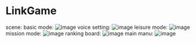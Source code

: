 # LinkGame
scene:
basic mode:
![image](https://user-images.githubusercontent.com/36945794/215564993-26de0d4c-4324-44f2-8826-ac7ec6d6c488.png)
voice setting:
![image](https://user-images.githubusercontent.com/36945794/215565040-f42c600a-ae72-43e4-9607-563f04e55663.png)
leisure mode:
![image](https://user-images.githubusercontent.com/36945794/215565102-d17ecfbc-3948-41c1-98e2-be6f98bd18f9.png)
mission mode:
![image](https://user-images.githubusercontent.com/36945794/215565153-07c05670-df6e-446f-be20-ac63f19757ea.png)
ranking board:
![image](https://user-images.githubusercontent.com/36945794/215565178-eb473683-2674-47b1-a022-d1f73c30dac2.png)
main manu:
![image](https://user-images.githubusercontent.com/36945794/215565211-1dd95b75-0738-4411-aca4-a6e7811c7cea.png)
